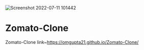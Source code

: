 ![Screenshot 2022-07-11 101442](https://user-images.githubusercontent.com/73100677/178190349-1a89f09c-c953-438e-b2e7-26afa85ae41c.png)
# Zomato-Clone
Zomato-Clone
link~https://omgupta21.github.io/Zomato-Clone/
